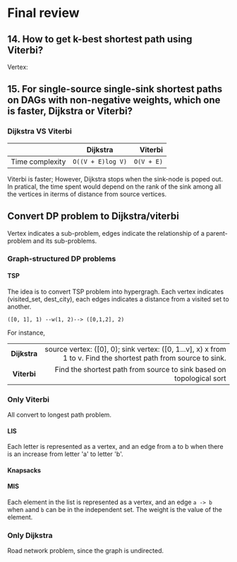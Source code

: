 # Final review

## 14. How to get k-best shortest path using Viterbi?

Vertex:

## 15. For single-source single-sink shortest paths on DAGs with non-negative weights, which one is faster, Dijkstra or Viterbi?

### Dijkstra VS Viterbi

|               |   Dijkstra    |   Viterbi     |
| ------------- |:-------------:| -------------:|
|Time complexity| `O((V + E)log V)`|   `O(V + E)`   |

Viterbi is faster; However, Dijkstra stops when the sink-node is poped out. In pratical, the time spent would depend on the rank of the sink among all the vertices in iterms of distance from source vertices.

## Convert DP problem to Dijkstra/viterbi

Vertex indicates a sub-problem, edges indicate the relationship of a parent-problem and its sub-problems.

### Graph-structured DP problems

#### TSP

The idea is to convert TSP problem into hypergragh. Each vertex indicates (visited_set, dest_city), each edges indicates a distance from a visited set to another.

`([0, 1], 1) --w(1, 2)--> ([0,1,2], 2)`

For instance,

|||
|:-------------:| -------------:|
|   **Dijkstra** |source vertex: ([0], 0); sink vertex: ([0, 1...v], x) x from 1 to v. Find the shortest path from source to sink.|
|   **Viterbi**  |Find the shortest path from source to sink based on topological sort|

### Only Viterbi

All convert to longest path problem.

#### LIS

Each letter is represented as a vertex, and an edge from a to b when there is an increase from letter 'a' to letter 'b'.

#### Knapsacks

#### MIS

Each element in the list is represented as a vertex, and an edge `a -> b` when `a`and `b` can be in the independent set.
The weight is the value of the element.

### Only Dijkstra

Road network problem, since the graph is undirected.





